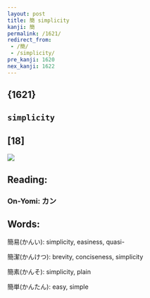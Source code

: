 ```yaml
---
layout: post
title: 簡 simplicity
kanji: 簡
permalink: /1621/
redirect_from:
 - /簡/
 - /simplicity/
pre_kanji: 1620
nex_kanji: 1622
---
```


## {1621}

## `simplicity`

## [18]

<div class="stroke"><img src="E7B0A1.png" /></div>

## Reading:

### On-Yomi: カン

## Words:

簡易(かんい): simplicity, easiness, quasi-

簡潔(かんけつ): brevity, conciseness, simplicity

簡素(かんそ): simplicity, plain

簡単(かんたん): easy, simple
